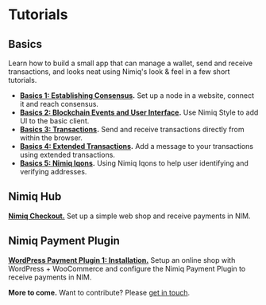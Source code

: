 # Tutorials

## Basics

Learn how to build a small app that can manage a wallet,
send and receive transactions,
and looks neat using Nimiq's look & feel
in a few short tutorials.

* **[Basics 1: Establishing Consensus](../tutorials/basics-1-consensus).**
  Set up a node in a website, connect it and reach consensus.
* **[Basics 2: Blockchain Events and User Interface](../tutorials/basics-2-events-and-ui).**
  Use Nimiq Style to add UI to the basic client.
* **[Basics 3: Transactions](../tutorials/basics-3-transactions).**
  Send and receive transactions directly from within the browser.
* **[Basics 4: Extended Transactions](../tutorials/basics-4-extended-tx).**
  Add a message to your transactions using extended transactions.
* **[Basics 5: Nimiq Iqons](../tutorials/basics-5-iqons).**
  Using Nimiq Iqons to help user identifying and verifying addresses.

## Nimiq Hub

**[Nimiq Checkout.](../tutorials/nimiq-checkout)**
Set up a simple web shop and receive payments in NIM.

## Nimiq Payment Plugin

**[WordPress Payment Plugin 1: Installation.](../tutorials/wordpress-payment-plugin-1-installation)**
Setup an online shop with WordPress + WooCommerce and configure the Nimiq Payment Plugin to receive payments in NIM.

**More to come.** Want to contribute? Please [get in touch](mailto:sven@nimiq.com).
